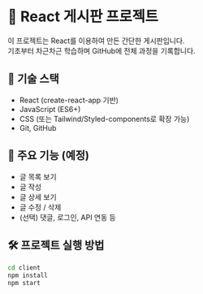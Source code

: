 # 📝 React 게시판 프로젝트

이 프로젝트는 React를 이용하여 만든 간단한 게시판입니다.  
기초부터 차근차근 학습하며 GitHub에 전체 과정을 기록합니다.

## 📁 기술 스택
- React (create-react-app 기반)
- JavaScript (ES6+)
- CSS (또는 Tailwind/Styled-components로 확장 가능)
- Git, GitHub

## 🚀 주요 기능 (예정)
- 글 목록 보기
- 글 작성
- 글 상세 보기
- 글 수정 / 삭제
- (선택) 댓글, 로그인, API 연동 등

## 🛠️ 프로젝트 실행 방법

```bash
cd client
npm install
npm start